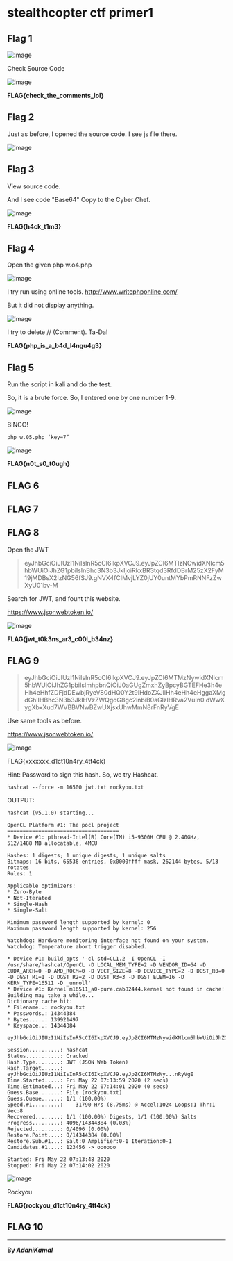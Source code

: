 # stealthcopter ctf primer1

## Flag 1

![image](https://user-images.githubusercontent.com/44063862/82668145-baf0d300-9c6b-11ea-939f-935a0e89360b.png)

Check Source Code

![image](https://user-images.githubusercontent.com/44063862/82668153-bdebc380-9c6b-11ea-9d99-abc99f58832d.png)

**FLAG{check_the_comments_lol}**

## Flag 2

Just as before, I opened the source code. I see js file there.

![image](https://user-images.githubusercontent.com/44063862/82668184-d0fe9380-9c6b-11ea-8120-0679e7720fbe.png)

## Flag 3
View source code.

And I see code "Base64" Copy to the Cyber Chef.

![image](https://user-images.githubusercontent.com/44063862/82668245-effd2580-9c6b-11ea-8206-912a970448eb.png)

**FLAG{h4ck_t1m3}**

## Flag 4

Open the given php w.o4.php

![image](https://user-images.githubusercontent.com/44063862/82668276-fe4b4180-9c6b-11ea-9b98-d1ca906b967e.png)

I try run using online tools. http://www.writephponline.com/

But it did not display anything.

![image](https://user-images.githubusercontent.com/44063862/82668296-086d4000-9c6c-11ea-86e5-f397dbc0ec9e.png)

I try to delete // (Comment). Ta-Da!

**FLAG{php_is_a_b4d_l4ngu4g3}**

## Flag 5
Run the script in kali and do the test.

So, it is a brute force. So, I entered one by one number 1-9. 

![image](https://user-images.githubusercontent.com/44063862/82668324-158a2f00-9c6c-11ea-829d-a88b4b92193e.png)

BINGO!
```
php w.05.php ‘key=7’
```

![image](https://user-images.githubusercontent.com/44063862/82668341-1f139700-9c6c-11ea-996a-44a9f7c046e9.png)

**FLAG{n0t_s0_t0ugh}**

## FLAG 6

## FLAG 7

## FLAG 8

Open the JWT

> eyJhbGciOiJIUzI1NiIsInR5cCI6IkpXVCJ9.eyJpZCI6MTIzNCwidXNlcm5hbWUiOiJhZG1pbiIsInBhc3N3b3JkIjoiRkxBR3tqd3RfdDBrM25zX2FyM19jMDBsX2IzNG56fSJ9.gNVX4fCIMvjLYZ0jUY0untMYbPmRNNFzZwXyU01bv-M

Search for JWT, and fount this website.

https://www.jsonwebtoken.io/

![image](https://user-images.githubusercontent.com/44063862/82668404-41a5b000-9c6c-11ea-9cd1-e9839d334047.png)

**FLAG{jwt_t0k3ns_ar3_c00l_b34nz}**

## FLAG 9
> eyJhbGciOiJIUzI1NiIsInR5cCI6IkpXVCJ9.eyJpZCI6MTMzNywidXNlcm5hbWUiOiJhZG1pbiIsImhpbnQiOiJ0aGUgZmxhZyBpcyBGTEFHe3h4eHh4eHhfZDFjdDEwbjRyeV80dHQ0Y2t9IHdoZXJlIHh4eHh4eHggaXMgdGhlIHBhc3N3b3JkIHVzZWQgdG8gc2lnbiB0aGlzIHRva2VuIn0.dWwXygXbxXud7WVBBVNwBZwUXjsxUhwMmN8rFnRyVgE

Use same tools as before.

https://www.jsonwebtoken.io/

![image](https://user-images.githubusercontent.com/44063862/82668445-57b37080-9c6c-11ea-84ec-b06ebe452145.png)

FLAG{xxxxxxx_d1ct10n4ry_4tt4ck}

Hint: Password to sign this hash. So, we try Hashcat.
```
hashcat --force -m 16500 jwt.txt rockyou.txt
```

OUTPUT: 

```
hashcat (v5.1.0) starting...

OpenCL Platform #1: The pocl project
====================================
* Device #1: pthread-Intel(R) Core(TM) i5-9300H CPU @ 2.40GHz, 512/1488 MB allocatable, 4MCU

Hashes: 1 digests; 1 unique digests, 1 unique salts
Bitmaps: 16 bits, 65536 entries, 0x0000ffff mask, 262144 bytes, 5/13 rotates
Rules: 1

Applicable optimizers:
* Zero-Byte
* Not-Iterated
* Single-Hash
* Single-Salt

Minimum password length supported by kernel: 0
Maximum password length supported by kernel: 256

Watchdog: Hardware monitoring interface not found on your system.
Watchdog: Temperature abort trigger disabled.

* Device #1: build_opts '-cl-std=CL1.2 -I OpenCL -I /usr/share/hashcat/OpenCL -D LOCAL_MEM_TYPE=2 -D VENDOR_ID=64 -D CUDA_ARCH=0 -D AMD_ROCM=0 -D VECT_SIZE=8 -D DEVICE_TYPE=2 -D DGST_R0=0 -D DGST_R1=1 -D DGST_R2=2 -D DGST_R3=3 -D DGST_ELEM=16 -D KERN_TYPE=16511 -D _unroll'                           
* Device #1: Kernel m16511_a0-pure.cab82444.kernel not found in cache! Building may take a while...                                                   
Dictionary cache hit:
* Filename..: rockyou.txt
* Passwords.: 14344384
* Bytes.....: 139921497
* Keyspace..: 14344384

eyJhbGciOiJIUzI1NiIsInR5cCI6IkpXVCJ9.eyJpZCI6MTMzNywidXNlcm5hbWUiOiJhZG1pbiIsImhpbnQiOiJ0aGUgZmxhZyBpcyBGTEFHe3h4eHh4eHhfZDFjdDEwbjRyeV80dHQ0Y2t9IHdoZXJlIHh4eHh4eHggaXMgdGhlIHBhc3N3b3JkIHVzZWQgdG8gc2lnbiB0aGlzIHRva2VuIn0.dWwXygXbxXud7WVBBVNwBZwUXjsxUhwMmN8rFnRyVgE:rockyou
                                                 
Session..........: hashcat
Status...........: Cracked
Hash.Type........: JWT (JSON Web Token)
Hash.Target......: eyJhbGciOiJIUzI1NiIsInR5cCI6IkpXVCJ9.eyJpZCI6MTMzNy...nRyVgE
Time.Started.....: Fri May 22 07:13:59 2020 (2 secs)
Time.Estimated...: Fri May 22 07:14:01 2020 (0 secs)
Guess.Base.......: File (rockyou.txt)
Guess.Queue......: 1/1 (100.00%)
Speed.#1.........:    31790 H/s (8.75ms) @ Accel:1024 Loops:1 Thr:1 Vec:8
Recovered........: 1/1 (100.00%) Digests, 1/1 (100.00%) Salts
Progress.........: 4096/14344384 (0.03%)
Rejected.........: 0/4096 (0.00%)
Restore.Point....: 0/14344384 (0.00%)
Restore.Sub.#1...: Salt:0 Amplifier:0-1 Iteration:0-1
Candidates.#1....: 123456 -> oooooo

Started: Fri May 22 07:13:48 2020
Stopped: Fri May 22 07:14:02 2020
```
![image](https://user-images.githubusercontent.com/44063862/82668450-5a15ca80-9c6c-11ea-9473-0e7c6bf28e1d.png)

Rockyou

**FLAG{rockyou_d1ct10n4ry_4tt4ck}**

## FLAG 10
__________________________________________________________________________________________________________

**By _AdaniKamal_**
